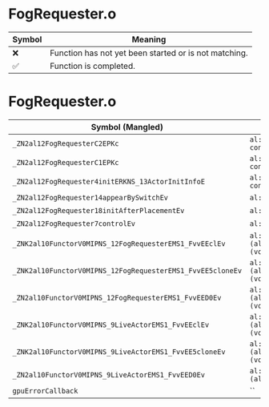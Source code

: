 # FogRequester.o
| Symbol | Meaning 
| ------------- | ------------- 
| :x: | Function has not yet been started or is not matching. 
| :white_check_mark: | Function is completed. 


# FogRequester.o
| Symbol (Mangled) | Symbol (Demangled) | Decompiled? |
| ------------- |  ------------- | ------------- |
| `_ZN2al12FogRequesterC2EPKc` | `al::FogRequester::FogRequester(char const*)` | :x: |
| `_ZN2al12FogRequesterC1EPKc` | `al::FogRequester::FogRequester(char const*)` | :x: |
| `_ZN2al12FogRequester4initERKNS_13ActorInitInfoE` | `al::FogRequester::init(al::ActorInitInfo const&)` | :x: |
| `_ZN2al12FogRequester14appearBySwitchEv` | `al::FogRequester::appearBySwitch(void)` | :x: |
| `_ZN2al12FogRequester18initAfterPlacementEv` | `al::FogRequester::initAfterPlacement(void)` | :x: |
| `_ZN2al12FogRequester7controlEv` | `al::FogRequester::control(void)` | :x: |
| `_ZNK2al10FunctorV0MIPNS_12FogRequesterEMS1_FvvEEclEv` | `al::FunctorV0M<al::FogRequester *,void (al::FogRequester::*)(void)>::operator()(void)const` | :x: |
| `_ZNK2al10FunctorV0MIPNS_12FogRequesterEMS1_FvvEE5cloneEv` | `al::FunctorV0M<al::FogRequester *,void (al::FogRequester::*)(void)>::clone(void)const` | :x: |
| `_ZN2al10FunctorV0MIPNS_12FogRequesterEMS1_FvvEED0Ev` | `al::FunctorV0M<al::FogRequester *,void (al::FogRequester::*)(void)>::~FunctorV0M()` | :x: |
| `_ZNK2al10FunctorV0MIPNS_9LiveActorEMS1_FvvEEclEv` | `al::FunctorV0M<al::LiveActor *,void (al::LiveActor::*)(void)>::operator()(void)const` | :x: |
| `_ZNK2al10FunctorV0MIPNS_9LiveActorEMS1_FvvEE5cloneEv` | `al::FunctorV0M<al::LiveActor *,void (al::LiveActor::*)(void)>::clone(void)const` | :x: |
| `_ZN2al10FunctorV0MIPNS_9LiveActorEMS1_FvvEED0Ev` | `al::FunctorV0M<al::LiveActor *,void (al::LiveActor::*)(void)>::~FunctorV0M()` | :x: |
| `gpuErrorCallback` | `` | :x: |
